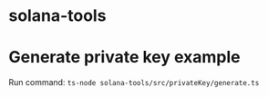 # solana-tools

# Generate private key example

Run command: `ts-node solana-tools/src/privateKey/generate.ts`
